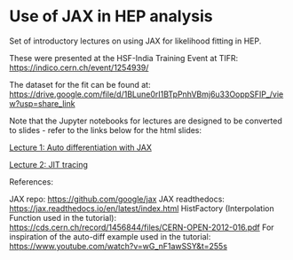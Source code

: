 # Use of JAX in HEP analysis

Set of introductory lectures on using JAX for likelihood fitting in HEP. 

These were presented at the HSF-India Training Event at TIFR: https://indico.cern.ch/event/1254939/

The dataset for the fit can be found at: https://drive.google.com/file/d/1BLune0rI1BTpPnhVBmj6u33OoppSFIP_/view?usp=share_link

Note that the Jupyter notebooks for lectures are designed to be converted to slides - refer to the links below for the html slides:

[Lecture 1: Auto differentiation with JAX](https://hsf-india-may2023.github.io/JAX_in_HEP/Lecture_1_AutoDiff_JAX.slides.html)

[Lecture 2: JIT tracing](https://hsf-india-may2023.github.io/JAX_in_HEP/Lecture_2_JIT_Tracing_Physics.slides.html)

References:

JAX repo: https://github.com/google/jax
JAX readthedocs: https://jax.readthedocs.io/en/latest/index.html
HistFactory (Interpolation Function used in the tutorial): https://cds.cern.ch/record/1456844/files/CERN-OPEN-2012-016.pdf
For inspiration of the auto-diff example used in the tutorial: https://www.youtube.com/watch?v=wG_nF1awSSY&t=255s
